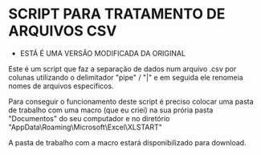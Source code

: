 # SCRIPT PARA TRATAMENTO DE ARQUIVOS CSV

* ESTÁ É UMA VERSÃO MODIFICADA DA ORIGINAL
  
Este é um script que faz a separação de dados num arquivo .csv por colunas utilizando o delimitador "pipe" / "|" e em seguida ele renomeia nomes de arquivos específicos.


Para conseguir o funcionamento deste script é preciso colocar uma pasta de trabalho com uma macro (que eu criei) na sua prória pasta "Documentos" do seu computador e no diretório 
"AppData\Roaming\Microsoft\Excel\XLSTART"


A pasta de trabalho com a macro estará disponibilizado para download.
